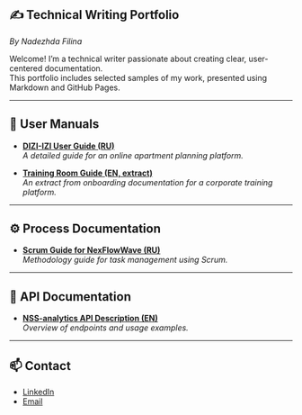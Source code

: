 ## ✍️ Technical Writing Portfolio  
_By Nadezhda Filina_

Welcome! I’m a technical writer passionate about creating clear, user-centered documentation.  
This portfolio includes selected samples of my work, presented using Markdown and GitHub Pages.

---

## 📘 User Manuals

- **[DIZI-IZI User Guide (RU)](https://filinanadezhda2502.atlassian.net/wiki/spaces/~7120201b648c5a5a2b431e9b8211a009c82183/pages/33176/-+DIZI+IZI.)**  
  _A detailed guide for an online apartment planning platform._

- **[Training Room Guide (EN, extract)](https://filinanadezhda2502.atlassian.net/wiki/spaces/~7120201b648c5a5a2b431e9b8211a009c82183/pages/61669402/User+Guide+for+creating+a+Training+Room.)**  
  _An extract from onboarding documentation for a corporate training platform._

---

## ⚙️ Process Documentation

- **[Scrum Guide for NexFlowWave (RU)](https://filinanadezhda2502.atlassian.net/wiki/spaces/~7120201b648c5a5a2b431e9b8211a009c82183/pages/74121218/scrum+NexFlowWave)**  
  _Methodology guide for task management using Scrum._

---

## 🔌 API Documentation

- **[NSS-analytics API Description (EN)](https://filinanadezhda2502.atlassian.net/wiki/spaces/~7120201b648c5a5a2b431e9b8211a009c82183/pages/45056001/NSS-analytics+API+description)**  
  _Overview of endpoints and usage examples._

---

## 📫 Contact

- [LinkedIn](https://www.linkedin.com/in/nadezhda-filina-technical-writer/)  
- [Email](mailto:filina.nadezhda2502@gmail.com)
